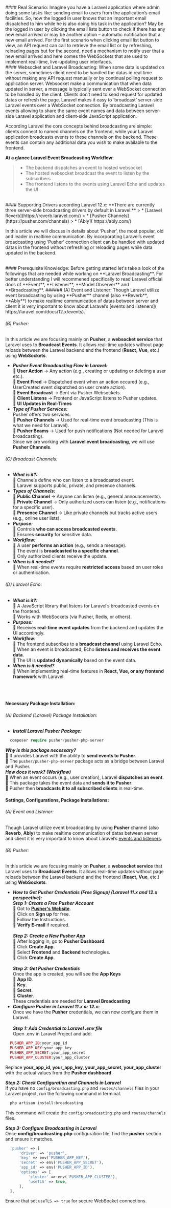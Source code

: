<br />
#### Real Scenario:
Imagine you have a Laravel application where admin doing some tasks like:  sending email to users from the application’s email facilities. So, how the logged in user knows that an important email dispatched to him while he is also doing his task in the application? May be the logged in user by clicking the email lists button to check if there has any new email arrived or may be another option – automatic notification that a new email arrived. For the first scenario when clicking email list button to view, an API request can call to retrieve the email list or by refreshing, reloading pages but for the second, need a mechanism to notify user that a new email arrived and here comes the WebSockets that are used to implement real-time, live-updating user interfaces.


<br />
#### Websocket and Laravel Broadcasting:
When some data is updated on the server, sometimes client need to be handled the datas in real time without making any API request manually or by continual polling request to application server. Websocket make a communication that when data updated in server, a message is typically sent over a WebSocket connection to be handled by the client. Clients don’t need to send request for updated datas or refresh the page. Laravel makes it easy to ‘broadcast’ server-side Laravel events over a WebSocket connection. By broadcasting Laravel events allowing to share the same event names and data between server-side Laravel application and client-side JavaScript application.

According Laravel the core concepts behind broadcasting are simple: clients connect to named channels on the frontend, while your Laravel application broadcasts events to these channels on the backend. These events can contain any additional data you wish to make available to the frontend.

**At a glance Laravel Event Broadcasting Workflow:**        
> * The backend dispatches an event to hosted websocket   
> * The hosted websocket broadcast the event to listen by the subscribers  
> * The frontend listens to the events using Laravel Echo and updates the UI


<br />
#### Supporting Drivers according Laravel 12.x:
**There are currently three server-side broadcasting drivers by default in Laravel:**        
> * [Laravel Reverb](https://reverb.laravel.com/)   
> * [Pusher Channels](https://pusher.com/channels)   
> * [Ably]( https://ably.com/)
  
In this article we will discuss in details about ‘Pusher’, the most popular, old and leader in realtime communication. By incorporating Laravel’s event broadcasting using ‘Pusher’ connection client can be handled with updated datas in the frontend without refreshing or reloading pages while data updated in the backend.


<br />
#### Prerequisite Knowledge:
Before getting started let's take a look of the followings that are needed while working on **Laravel Broadcasting**. For better understanding I will recommened specifically to read Laravel official docs of **Event**, **Listener**, **Model Observer** and **Broadcasting**. 
###### (A) Event and Listener:
Though Laravel utilize event broadcasting by using **Pusher** channel (also **Reverb**, **Ably**) to make realtime communication of datas between server and client it is very important to know about Laravel’s [events and listeners]( https://laravel.com/docs/12.x/events).

###### (B) Pusher:
In this article we are focusing mainly on **Pusher**, a **websocket service** that Laravel uses to **Broadcast Events**. It allows real-time updates without page reloads between the Laravel backend and the frontend (**React**, **Vue**, etc.) using **WebSockets**.

* ***Pusher Event Broadcasting Flow in Laravel:***    
🔹 **User Action** → Any action (e.g., creating or updating or deleting a user etc.).   
🔹 **Event Fired** → Dispatched event when an action occured (e.g., UserCreated event dispatched on user create action).  
🔹 **Event Broadcast** → Sent via Pusher Websockets.   
🔹 **Client Listens** → Frontend or JavaScript listens to Pusher updates.  
🔹 **UI Updates in Real-Times**
* ***Type of Pusher Services:***  
Pusher offers two services:  
🔹 **Pusher Channels** → Used for real-time event broadcasting (This is what we need for Laravel).     
🔹 **Pusher Beams** → Used for push notifications (Not needed for Laravel broadcasting).    
Since we are working with **Laravel event broadcasting**, we will use **Pusher Channels**.

###### (C) Broadcast Channels:

* ***What is it?:***    
🔹 Channels define who can listen to a broadcasted event.   
🔹 Laravel supports public, private, and presence channels.  
* ***Types of Channels:***  
🔹 **Public Channel** → Anyone can listen (e.g., general announcements).     
🔹 **Private Channel** → Only authorized users can listen (e.g., notifications for a specific user).  
🔹 **Presence Channel** → Like private channels but tracks active users (e.g., online user lists).     
* ***Purpose:***  
🔹 Controls **who can access broadcasted events**.     
🔹 Ensures **security** for sensitive data. 
* ***Workflow:***  
🔹 A user **performs an action** (e.g., sends a message).     
🔹 The event is **broadcasted to a specific channel**.  
🔹 Only authorized clients receive the update.    
* ***When is it needed?***  
🔹 When real-time events require **restricted access** based on user roles or authentication.      

###### (D) Laravel Echo:

* ***What is it?:***    
🔹 A JavaScript library that listens for Laravel’s broadcasted events on the frontend.   
🔹 Works with WebSockets (via Pusher, Redis, or others).  
* ***Purpose:***  
🔹 Receives **real-time event updates** from the backend and updates the UI accordingly.          
* ***Workflow:***  
🔹 The frontend subscribes to a **broadcast channel** using Laravel Echo.     
🔹 When an event is broadcasted, Echo **listens and receives the event data**.  
🔹 The UI is **updated dynamically** based on the event data.    
* ***When is it needed?***  
🔹 When implementing real-time features in **React, Vue, or any frontend framework** with Laravel.



<br /><br />
#### Necessary Package Installation:
###### (A) Backend (Laravel) Package Installation:

* ***Install Laravel Pusher Package:***  
```php
  composer require pusher/pusher-php-server
```
***Why is this package necessary?***  
🔹 It provides Laravel with the ability to **send events to Pusher**.     
🔹 The `pusher/pusher-php-server` package acts as a bridge between Laravel and Pusher.    
***How does it work? (Workflow)***  
🔹 When an event occurs (e.g., user creation), Laravel **dispatches an event**.     
🔹 This package takes the event data and **sends it to Pusher**.    
🔹 Pusher then **broadcasts it to all subscribed clients** in real-time.  



#### Settings, Configurations, Package Installations:
###### (A) Event and Listener:
Though Laravel utilize event broadcasting by using **Pusher** channel (also **Reverb**, **Ably**) to make realtime communication of datas between server and client it is very important to know about Laravel’s [events and listeners]( https://laravel.com/docs/12.x/events).

###### (B) Pusher:
In this article we are focusing mainly on **Pusher**, a **websocket service** that Laravel uses to **Broadcast Events**. It allows real-time updates without page reloads between the Laravel backend and the frontend (**React**, **Vue**, etc.) using **WebSockets**.

* ***How to Get Pusher Credentials (Free Signup) (Laravel 11.x and 12.x perspective):***  
***Step 1: Create a Free Pusher Account***  
🔹 Got to **[Pusher's Website](https://pusher.com/)**.     
🔹 Click on **Sign up** for free.    
🔹 Follow the Instructions.  
🔹 **Verify E-mail** if required.<br /><br />
***Step 2: Create a New Pusher App***  
🔹 After logging in, go to **Pusher Dashboard**.     
🔹 Click **Create App**.    
🔹 Select **Frontend** and **Backend** technologies.  
🔹 Click **Create App**.<br /><br /> 
***Step 3: Get Pusher Credentials***  
Once the app is created, you will see the **App Keys**  
🔹 **App ID**.     
🔹 **Key**.    
🔹 **Secret**.  
🔹 **Cluster**.   
These credentials are needed for **Laravel Broadcasting**
* ***Configure Pusher in Laravel 11.x or 12.x:***  
Once we have the **Pusher** credentials, we can now configure them in Laravel.<br /><br /> 
***Step 1: Add Credential to Laravel .env file***  
Open .env in Laravel Project and add:
```php
  PUSHER_APP_ID:your_app_id      
  PUSHER_APP_KEY:your_app_key      
  PUSHER_APP_SECRET:your_app_secret  
  PUSHER_APP_CLUSTER:your_app_cluster
```
Replace **your_app_id, your_app_key, your_app_secret, your_app_cluster** with the actual values from the **Pusher dashboard**.

***Step 2: Check Configuration and Channels in Laravel***  
If you have no `config/broadcasting.php` and `routes/channels` files in your Laravel project, run the following command in terminal.     
```php
  php artisan install:broadcasting
```
This command will create the `config/broadcasting.php` and `routes/channels` files.

***Step 3: Configure Broadcasting in Laravel***  
Once **config/broadcasting.php** configuration file, find the **pusher** section and ensure it matches.   
```php
  'pusher' => [
      'driver' => 'pusher',
      'key' => env('PUSHER_APP_KEY'),
      'secret' => env('PUSHER_APP_SECRET'),
      'app_id' => env('PUSHER_APP_ID'),
      'options' => [
          'cluster' => env('PUSHER_APP_CLUSTER'),
          'useTLS' => true,
      ],
  ],
```   
Ensure that set `useTLS => true` for secure WebSocket connections.
